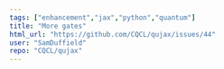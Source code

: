 ```yaml
---
tags: ["enhancement","jax","python","quantum"]
title: "More gates"
html_url: "https://github.com/CQCL/qujax/issues/44"
user: "SamDuffield"
repo: "CQCL/qujax"
---
```


